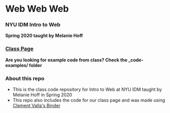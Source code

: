 # Web Web Web
### NYU IDM Intro to Web
**Spring 2020 taught by Melanie Hoff**

### [Class Page](https://melanie-hoff.com/web)

**Are you looking for example code from class? Check the \_code-examples/ folder**

### About this repo

- This is the class code repository for Intro to Web at NYU IDM taught by Melanie Hoff in Spring 2020
- This repo also includes the code for our class page and was made using [Clement Valla's Binder](https://www.are.na/block/6076295)
